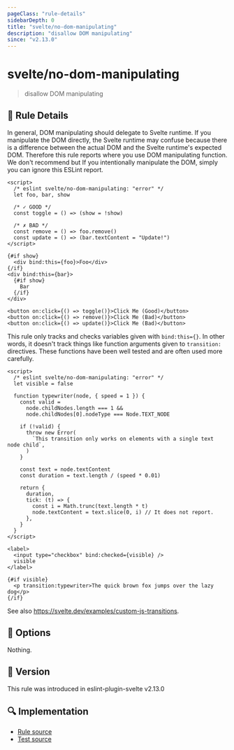 ```yaml
---
pageClass: "rule-details"
sidebarDepth: 0
title: "svelte/no-dom-manipulating"
description: "disallow DOM manipulating"
since: "v2.13.0"
---
```


# svelte/no-dom-manipulating

> disallow DOM manipulating

## :book: Rule Details

In general, DOM manipulating should delegate to Svelte runtime. If you manipulate the DOM directly, the Svelte runtime may confuse because there is a difference between the actual DOM and the Svelte runtime's expected DOM.
Therefore this rule reports where you use DOM manipulating function.
We don't recommend but If you intentionally manipulate the DOM, simply you can ignore this ESLint report.

<ESLintCodeBlock>

<!--eslint-skip-->

```svelte
<script>
  /* eslint svelte/no-dom-manipulating: "error" */
  let foo, bar, show

  /* ✓ GOOD */
  const toggle = () => (show = !show)

  /* ✗ BAD */
  const remove = () => foo.remove()
  const update = () => (bar.textContent = "Update!")
</script>

{#if show}
  <div bind:this={foo}>Foo</div>
{/if}
<div bind:this={bar}>
  {#if show}
    Bar
  {/if}
</div>

<button on:click={() => toggle()}>Click Me (Good)</button>
<button on:click={() => remove()}>Click Me (Bad)</button>
<button on:click={() => update()}>Click Me (Bad)</button>
```

</ESLintCodeBlock>

This rule only tracks and checks variables given with `bind:this={}`. In other words, it doesn't track things like function arguments given to `transition:` directives. These functions have been well tested and are often used more carefully.

<ESLintCodeBlock>

<!--eslint-skip-->

```svelte
<script>
  /* eslint svelte/no-dom-manipulating: "error" */
  let visible = false

  function typewriter(node, { speed = 1 }) {
    const valid =
      node.childNodes.length === 1 &&
      node.childNodes[0].nodeType === Node.TEXT_NODE

    if (!valid) {
      throw new Error(
        `This transition only works on elements with a single text node child`,
      )
    }

    const text = node.textContent
    const duration = text.length / (speed * 0.01)

    return {
      duration,
      tick: (t) => {
        const i = Math.trunc(text.length * t)
        node.textContent = text.slice(0, i) // It does not report.
      },
    }
  }
</script>

<label>
  <input type="checkbox" bind:checked={visible} />
  visible
</label>

{#if visible}
  <p transition:typewriter>The quick brown fox jumps over the lazy dog</p>
{/if}
```

</ESLintCodeBlock>

See also <https://svelte.dev/examples/custom-js-transitions>.

## :wrench: Options

Nothing.

## :rocket: Version

This rule was introduced in eslint-plugin-svelte v2.13.0

## :mag: Implementation

- [Rule source](https://github.com/sveltejs/eslint-plugin-svelte/blob/main/src/rules/no-dom-manipulating.ts)
- [Test source](https://github.com/sveltejs/eslint-plugin-svelte/blob/main/tests/src/rules/no-dom-manipulating.ts)
